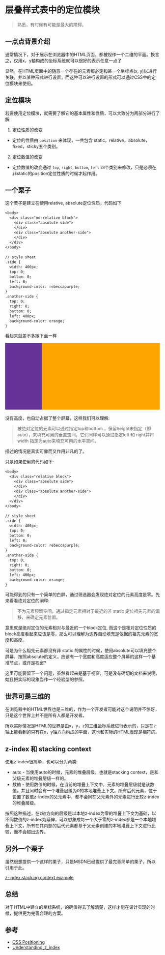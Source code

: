 
# 层叠样式表中的定位模块
> 熟悉，有时候有可能是最大的障碍。

## 一点点背景介绍
通常情况下，对于展示在浏览器中的HTML页面，都被视作一个二维的平面。换言之，仅用x，y轴构成的坐标系统就可以很好的表示任意一点了

显然，在HTML页面中的随意一个存在的元素都必定和某一个坐标点(x, y)以进行关联，并以某种形式进行设置，而这种可以进行设置的形式可以通过CSS中的定位模块来使用。

## 定位模块
若要使用定位模块，就需要了解它的基本属性和性质，可以大致分为两部分进行了解

1. 定位性质的改变
  - 定位的性质由 `position` 来体现，一共包含 static，relative，absolute，fixed，sticky五个类别。

2. 定位数值的改变
  - 定位数值的改变通过 `top`, `right`, `bottom`, `left` 四个类别来修改，只是必须在非static的position定位性质的时候才起作用。

## 一个栗子
这个栗子是建立在使用relative, absolute定位性质，代码如下

```
<body>
  <div class="no-relative block">
    <div class="absolute side">
    </div>
    <div class="absolute another-side">
    </div>
  </div>
</body>

// style sheet
.side {
  width: 400px;
  top: 0;
  bottom: 0;
  left: 0;
  background-color: rebeccapurple;
}
.another-side {
  top: 0;
  right: 0;
  bottom: 0;
  left: 400px;
  background-color: orange;
}
```

看起来就差不多跟下面一样

![](../images/example-absolute.png)

没有高度，也自动占据了整个屏幕，这样我们可以理解:

> 被绝对定位的元素可以通过指定top和bottom ，保留height未指定（即auto），来填充可用的垂直空间。它们同样可以通过指定left 和 right并将width 指定为auto来填充可用的水平空间。

描述的情况是真实可靠而又作用非凡的了。

只是如果使用的代码如下:

```
<body>
  <div class="relative block">
    <div class="absolute side">
    </div>
    <div class="absolute another-side">
    </div>
  </div>
</body>

// style sheet
.side {
  width: 400px;
  top: 0;
  bottom: 0;
  left: 0;
  background-color: rebeccapurple;
}
.another-side {
  top: 0;
  right: 0;
  bottom: 0;
  left: 400px;
  background-color: orange;
}
```

可能得到的只有一个简单的白屏，通过筛选器会发现绝对定位的元素高度是零。先来看看绝对定位的阐释:

> 不为元素预留空间，通过指定元素相对于最近的非 static 定位祖先元素的偏移，来确定元素位置。

意思就是绝对定位的元素相对与最近的一个block定位, 而这个是相对定位性质的block高度看起来应该是零，那么可以理解为边界自动填充是依据的祖先元素的宽度和高度。　

可是为什么祖先元素都没有非 static 的属性的时候，使用absolute可以填充整个屏幕，按照absolute的定义，应该有一个宽度和高度适应整个屏幕的这样一个基准节点，或许是视窗?

这里可能要留下一个问题，虽然看起来是基于视窗，可是没有确切的文档来说明，姑且把实际的现象当作一个经验型的参照。

## 世界可是三维的
在浏览器中的HTML世界也是三维的，作为一个开发者可能对这个说明并不惊讶，只是这个世界上并不是所有人都是开发者。

所以实际情况是HTML的世界是由x，y，z的三维坐标系统进行表示的，只是在z轴上能看到的只有在x，y轴方向构成的平面，这也和实际的HTML表现是相符的。

## z-index 和 stacking context
使用z-index很简单，也可以分为两类:

* auto - 当使用auto的时候，元素的堆叠层级，也就是stacking context，是和父级元素的堆叠层级一样的。
* 数值 - 使用数值的时候，在当前的堆叠上下文中，元素的堆叠层级就是该数值。并且同时会有一个堆叠层级为0的本地堆叠上下文。所有后代元素，位于设置了数值z-index的父元素中，都不会同在父元素外的元素进行比较z-index的堆叠层级。

按照这种描述，在z轴方向的层级是以本地z-index为零的堆叠上下文为基础，以不同数值的z-index为延伸，可以想象成每一个大于零的z-index都是一个本地堆叠上下文，所有在其内部的后代元素都基于父元素创建的本地堆叠上下文进行比较，而不会超出边界。

## 另外一个栗子
虽然很想提供一个这样的栗子，只是MSDN已经提供了最完善简单的栗子，所以引用于此。 

[z-index stacking context example](https://developer.mozilla.org/en-US/docs/Web/CSS/CSS_Positioning/Understanding_z_index/The_stacking_context)

## 总结
对于HTML中建立的坐标系统，的确值得去了解清楚，这样才能在设计实现的时候，提供更为完善合理的方案。

## 参考
* [CSS Positioning](https://developer.mozilla.org/zh-CN/docs/Web/CSS/CSS_Positioning)
* [Understanding_z_index](https://developer.mozilla.org/en-US/docs/Web/CSS/CSS_Positioning/Understanding_z_index)

